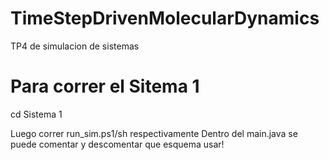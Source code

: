 # TimeStepDrivenMolecularDynamics
TP4 de simulacion de sistemas

# Para correr el Sitema 1
cd Sistema 1

Luego correr run_sim.ps1/sh respectivamente
Dentro del main.java se puede comentar y descomentar que esquema usar!